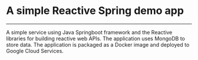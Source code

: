 # A simple Reactive Spring demo app

---

A simple service using Java Springboot framework and the Reactive libraries for building reactive web APIs. The application uses MongoDB to store data. The application is packaged as a Docker image and deployed to Google Cloud Services.    
